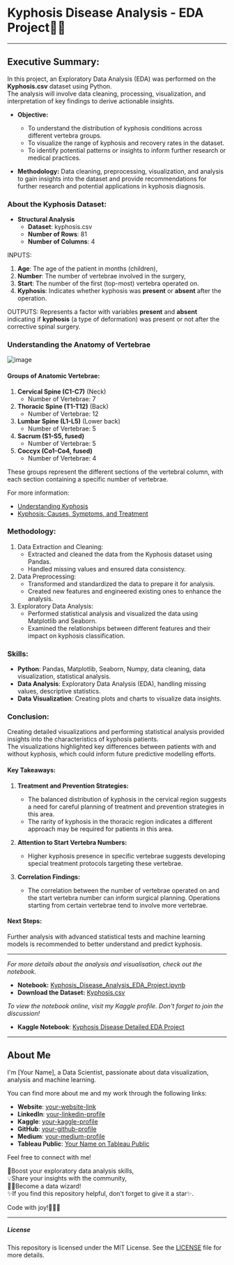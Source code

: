 # Kyphosis Disease Analysis - EDA Project🔬🔥

---

## Executive Summary:

In this project, an Exploratory Data Analysis (EDA) was performed on the **Kyphosis.csv** dataset using Python.<br> 
The analysis will involve data cleaning, processing, visualization, and interpretation of key findings to derive actionable insights.

- **Objective:**
  - To understand the distribution of kyphosis conditions across different vertebra groups.
  - To visualize the range of kyphosis and recovery rates in the dataset.
  - To identify potential patterns or insights to inform further research or medical practices.

- **Methodology:** Data cleaning, preprocessing, visualization, and analysis to gain insights into the dataset and provide recommendations for further research and potential applications in kyphosis diagnosis.<br>


### About the Kyphosis Dataset: 

- **Structural Analysis**  
    - **Dataset**: kyphosis.csv
    - **Number of Rows**: 81
    - **Number of Columns**: 4   

   
INPUTS:  
  1. **Age**: The age of the patient in months (children), 
  2. **Number**: The number of vertebrae involved in the surgery, 
  3. **Start**: The number of the first (top-most) vertebra operated on.
  4. **Kyphosis**: Indicates whether kyphosis was **present** or **absent** after the operation. 
   
OUTPUTS: Represents a factor with variables **present** and **absent** indicating if **kyphosis** (a type of deformation) was present or not after the corrective spinal surgery.


### Understanding the Anatomy of Vertebrae

![image](https://github.com/Duygu-Jones/EDA_Projects/assets/141514497/8690fc52-43db-4a13-8abd-44e53a412b2e)


#### Groups of Anatomic Vertebrae: 

1. **Cervical Spine (C1-C7)** (Neck)
    - Number of Vertebrae: 7
2. **Thoracic Spine (T1-T12)** (Back)
    - Number of Vertebrae: 12
3. **Lumbar Spine (L1-L5)** (Lower back)
    - Number of Vertebrae: 5
4. **Sacrum (S1-S5, fused)** 
    - Number of Vertebrae: 5
5. **Coccyx (Co1-Co4, fused)**
    - Number of Vertebrae: 4

These groups represent the different sections of the vertebral column, with each section containing a specific number of vertebrae.

For more information:
- [Understanding Kyphosis](https://www.healthline.com/health/kyphosis)   
- [Kyphosis: Causes, Symptoms, and Treatment](https://www.spine-health.com/conditions/spine-anatomy/kyphosis)


### Methodology:

1. Data Extraction and Cleaning:
   - Extracted and cleaned the data from the Kyphosis dataset using Pandas.
   - Handled missing values and ensured data consistency.
2. Data Preprocessing:
   - Transformed and standardized the data to prepare it for analysis.
   - Created new features and engineered existing ones to enhance the analysis.
3. Exploratory Data Analysis:
   - Performed statistical analysis and visualized the data using Matplotlib and Seaborn.
   - Examined the relationships between different features and their impact on kyphosis classification.

### Skills:

- **Python**: Pandas, Matplotlib, Seaborn, Numpy, data cleaning, data visualization, statistical analysis.
- **Data Analysis**: Exploratory Data Analysis (EDA), handling missing values, descriptive statistics.
- **Data Visualization**: Creating plots and charts to visualize data insights.


### Conclusion:

Creating detailed visualizations and performing statistical analysis provided insights into the characteristics of kyphosis patients.<br>
The visualizations highlighted key differences between patients with and without kyphosis, which could inform future predictive modelling efforts. 


#### Key Takeaways:

  1. **Treatment and Prevention Strategies:**
     - The balanced distribution of kyphosis in the cervical region suggests a need for careful planning of treatment and prevention strategies in this area.
     - The rarity of kyphosis in the thoracic region indicates a different approach may be required for patients in this area.
  
  2. **Attention to Start Vertebra Numbers:**
     - Higher kyphosis presence in specific vertebrae suggests developing special treatment protocols targeting these vertebrae.
  
  3. **Correlation Findings:**
     - The correlation between the number of vertebrae operated on and the start vertebra number can inform surgical planning. Operations starting from certain vertebrae tend to involve more vertebrae.


#### Next Steps:

Further analysis with advanced statistical tests and machine learning models is recommended to better understand and predict kyphosis.

---

*For more details about the analysis and visualisation, check out the notebook.*

- **Notebook:** [Kyphosis_Disease_Analysis_EDA_Project.ipynb]([path/to/your/notebook](https://github.com/your-username/your-repo/blob/main/Kyphosis_Disease_Analysis_EDA_Project/Kyphosis_Disease_Analysis_EDA_Project.ipynb))
- **Download the Dataset:** [Kyphosis.csv]([path/to/your/dataset](https://github.com/your-username/your-repo/blob/main/Kyphosis_Disease_Analysis_EDA_Project/kyphosis.csv))

*To view the notebook online, visit my Kaggle profile. Don't forget to join the discussion!*

- **Kaggle Notebook**: [Kyphosis Disease Detailed EDA Project](https://www.kaggle.com/code/duygujones/kyphosis-disease-detailed-eda-project)

---

## About Me

I'm [Your Name], a Data Scientist, passionate about data visualization, analysis and machine learning. <br>

You can find more about me and my work through the following links:

- **Website**: [your-website-link](https://your-website-link/)
- **LinkedIn**: [your-linkedin-profile](https://www.linkedin.com/in/your-linkedin-profile/)
- **Kaggle**: [your-kaggle-profile](https://www.kaggle.com/your-kaggle-profile)
- **GitHub**: [your-github-profile](https://github.com/your-github-profile)
- **Medium**: [your-medium-profile](https://medium.com/@your-medium-profile)
- **Tableau Public**: [Your Name on Tableau Public](https://public.tableau.com/app/profile/your-tableau-profile)

Feel free to connect with me!<br>

🎯Boost your exploratory data analysis skills,<br> 
💡Share your insights with the community, <br>
👩‍💻Become a data wizard! <br>
✨If you find this repository helpful, don't forget to give it a star✨.<br>

Code with joy!👩‍💻✨

---

##### License

This repository is licensed under the MIT License. See the [LICENSE](LICENSE) file for more details.
